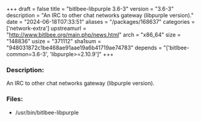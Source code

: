 +++
draft = false
title = "bitlbee-libpurple 3.6-3"
version = "3.6-3"
description = "An IRC to other chat networks gateway (libpurple version)."
date = "2024-06-18T07:33:51"
aliases = "/packages/168637"
categories = ['network-extra']
upstreamurl = "http://www.bitlbee.org/main.php/news.html"
arch = "x86_64"
size = "148836"
usize = "371112"
sha1sum = "948031872c1be468ae91aae19a6b41719ae74783"
depends = "['bitlbee-common=3.6-3', 'libpurple>=2.10.9']"
+++
### Description: 
An IRC to other chat networks gateway (libpurple version).

### Files: 
* /usr/bin/bitlbee-libpurple
